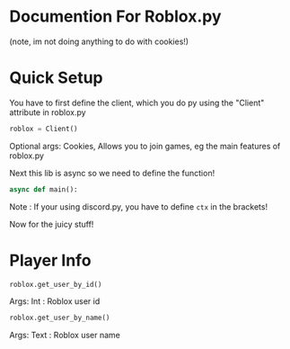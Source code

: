 # Documention For Roblox.py
(note, im not doing anything to do with cookies!)

# Quick Setup

You have to first define the client, which you do py using the "Client" attribute in roblox.py

```py
roblox = Client()
```
Optional args:
  Cookies, Allows you to join games, eg the main features of roblox.py

Next this lib is async so we need to define the function!

```py
async def main():
```
Note : If your using discord.py, you have to define ```ctx``` in the brackets!

Now for the juicy stuff!

# Player Info

```py
roblox.get_user_by_id()
```
Args:
  Int : Roblox user id
  
```py
roblox.get_user_by_name()
```
Args:
  Text : Roblox user name
